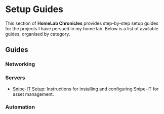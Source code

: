 # Setup Guides

This section of **HomeLab Chronicles** provides step-by-step setup guides for the projects I have persued in my home lab. Below is a list of available guides, organised by category.

## Guides

### Networking

### Servers
- [Snipe-IT Setup](Servers/Snipe-IT-Setup/Snipe-IT-Setup.md): Instructions for installing and configuring Snipe-IT for asset management.

### Automation

